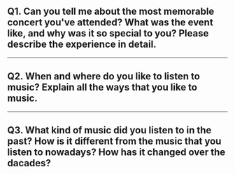 ## Q1. Can you tell me about the most memorable concert you've attended? What was the event like, and why was it so special to you? Please describe the experience in detail.

---
## Q2. When and where do you like to listen to music? Explain all the ways that you like to music.

---
## Q3. What kind of music did you listen to in the past? How is it different from the music that you listen to nowadays? How has it changed over the dacades?